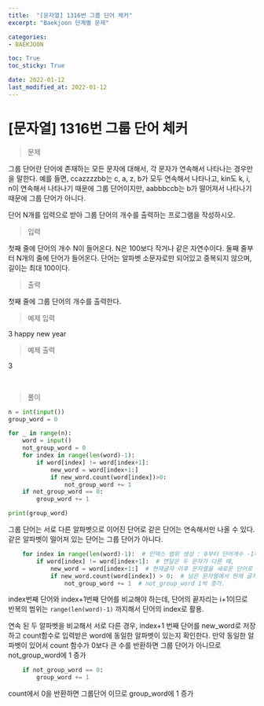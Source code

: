 ```yaml
---
title:  "[문자열] 1316번 그룹 단어 체커"
excerpt: "Baekjoon 단계별 문제"

categories:
- BAEKJOON

toc: True
toc_sticky: True

date: 2022-01-12
last_modified_at: 2022-01-12
---
```


# [문자열] 1316번 그룹 단어 체커

> 문제

그룹 단어란 단어에 존재하는 모든 문자에 대해서, 각 문자가 연속해서 나타나는 경우만을 말한다. 예를 들면, ccazzzzbb는 c, a, z, b가 모두 연속해서 나타나고, kin도 k, i, n이 연속해서 나타나기 때문에 그룹 단어이지만, aabbbccb는 b가 떨어져서 나타나기 때문에 그룹 단어가 아니다.

단어 N개를 입력으로 받아 그룹 단어의 개수를 출력하는 프로그램을 작성하시오.

> 입력

첫째 줄에 단어의 개수 N이 들어온다. N은 100보다 작거나 같은 자연수이다. 둘째 줄부터 N개의 줄에 단어가 들어온다. 단어는 알파벳 소문자로만 되어있고 중복되지 않으며, 길이는 최대 100이다.

> 출력

첫째 줄에 그룹 단어의 개수를 출력한다.

> 예제 입력

3
happy
new
year

> 예제 출력

3

<br>

> 풀이

```python
n = int(input())
group_word = 0

for _ in range(n):
    word = input()
    not_group_word = 0
    for index in range(len(word)-1):
        if word[index] != word[index+1]:
            new_word = word[index+1:]
            if new_word.count(word[index])>0:
                not_group_word += 1
    if not_group_word == 0:
        group_word += 1

print(group_word)

```

그룹 단어는 서로 다른 알파벳으로 이어진 단어로 같은 단어는 연속해서만 나올 수 있다. 같은 알파벳이 떨어져 있는 단어는 그룹 단어가 아니다.

```python
    for index in range(len(word)-1):  # 인덱스 범위 생성 : 0부터 단어개수 -1까지 
        if word[index] != word[index+1]:  # 연달은 두 문자가 다른 때,
            new_word = word[index+1:]  # 현재글자 이후 문자열을 새로운 단어로 생성
            if new_word.count(word[index]) > 0:  # 남은 문자열에서 현재 글자가 있있다면
                not_group_word += 1  # not_group_word 1씩 증가.
```

index번째 단어와 index+1번째 단어를 비교해야 하는데, 단어의 끝자리는 i+1이므로 반복의 범위는 `range(len(word)-1)` 까지해서 단어의 index로 활용.

연속 된 두 알파벳을 비교해서 서로 다른 경우, index+1 번째 단어를 new_word로 저장하고 count함수로 입력받은 word에 동일한 알파벳이 있는지 확인한다. 만약 동일한 알파벳이 있어서 count 함수가 0보다 큰 수를 반환하면 그룹 단어가 아니므로 not_group_word에 1 증가 

```python
    if not_group_word == 0:
        group_word += 1
```

count에서 0을 반환하면 그룹단어 이므로 group_word에 1 증가
